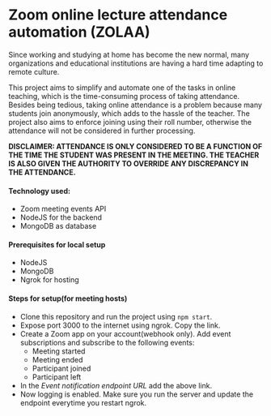 # Zoom online lecture attendance automation (ZOLAA)

Since working and studying at home has become the new normal, many organizations and educational institutions are having a hard time adapting to remote culture. 

This project aims to simplify and automate one of the tasks in online teaching, which is the time-consuming process of taking attendance. Besides being tedious, taking online attendance is a problem because many students join anonymously, which adds to the hassle of the teacher. The project also aims to enforce joining using their roll number, otherwise the attendance will not be considered in further processing. 

**DISCLAIMER: ATTENDANCE IS ONLY CONSIDERED TO BE A FUNCTION OF THE TIME THE STUDENT WAS PRESENT IN THE MEETING. THE TEACHER IS ALSO GIVEN THE AUTHORITY TO OVERRIDE ANY DISCREPANCY IN THE ATTENDANCE.**

#### Technology used:
* Zoom meeting events API
* NodeJS for the backend
* MongoDB as database

#### Prerequisites for local setup
* NodeJS
* MongoDB
* Ngrok for hosting

#### Steps for setup(for meeting hosts)
* Clone this repository and run the project using `npm start`.
* Expose port 3000 to the internet using ngrok. Copy the link. 
* Create a Zoom app on your account(webhook only). Add event subscriptions and subscribe to the following events: 
    * Meeting started
    * Meeting ended
    * Participant joined
    * Participant left
* In the *Event notification endpoint URL* add the above link.
* Now logging is enabled. Make sure you run the server and update the endpoint everytime you restart ngrok. 